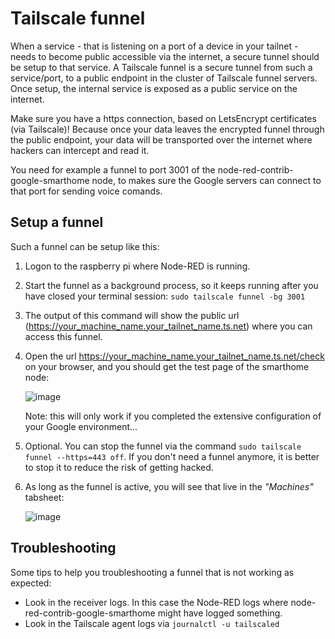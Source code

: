 # Tailscale funnel
When a service - that is listening on a port of a device in your tailnet - needs to become public accessible via the internet, a secure tunnel should be setup to that service.  A Tailscale funnel is a secure tunnel from such a service/port, to a public endpoint in the cluster of Tailscale funnel servers.  Once setup, the internal service is exposed as a public service on the internet.

Make sure you have a https connection, based on LetsEncrypt certificates (via Tailscale)!  Because once your data leaves the encrypted funnel through the public endpoint, your data will be transported over the internet where hackers can intercept and read it.

You need for example a funnel to port 3001 of the node-red-contrib-google-smarthome node, to makes sure the Google servers can connect to that port for sending voice comands.

## Setup a funnel
Such a funnel can be setup like this:

1. Logon to the raspberry pi where Node-RED is running.
2. Start the funnel as a background process, so it keeps running after you have closed your terminal session:
   `sudo tailscale funnel -bg 3001`
3. The output of this command will show the public url (https://your_machine_name.your_tailnet_name.ts.net)  where you can access this funnel.
4. Open the url https://your_machine_name.your_tailnet_name.ts.net/check on your browser, and you should get the test page of the smarthome node:

   ![image](https://github.com/bartbutenaers/Node-RED-security-basics/assets/14224149/e69f56a3-85cb-4a4b-a17f-635b6b618a79)

   Note: this will only work if you completed the extensive configuration of your Google environment...

5. Optional.  You can stop the funnel via the command `sudo tailscale funnel --https=443 off`.  If you don't need a funnel anymore, it is better to stop it to reduce the risk of getting hacked.
6. As long as the funnel is active, you will see that live in the *"Machines"* tabsheet:
 
   ![image](https://github.com/bartbutenaers/Node-RED-security-basics/assets/14224149/e49f1111-3ecd-41c9-a670-1e96e72a90d7)

## Troubleshooting
Some tips to help you troubleshooting a funnel that is not working as expected:
+ Look in the receiver logs.  In this case the Node-RED logs where node-red-contrib-google-smarthome might have logged something.
+ Look in the Tailscale agent logs via `journalctl -u tailscaled`
